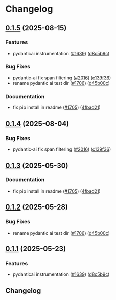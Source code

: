 # Changelog

## [0.1.5](https://github.com/d3x41/openinference/compare/python-openinference-instrumentation-pydantic-ai-v0.1.4...python-openinference-instrumentation-pydantic-ai-v0.1.5) (2025-08-15)


### Features

* pydanticai instrumentation ([#1639](https://github.com/d3x41/openinference/issues/1639)) ([d8c5b9c](https://github.com/d3x41/openinference/commit/d8c5b9cdf793dcce247b2ea852c28eba3a1989bc))


### Bug Fixes

* pydantic-ai fix span filtering ([#2016](https://github.com/d3x41/openinference/issues/2016)) ([c139f36](https://github.com/d3x41/openinference/commit/c139f3677233fb7c76b0b2bff5b4a2dafe1921dc))
* rename pydantic ai test dir ([#1706](https://github.com/d3x41/openinference/issues/1706)) ([d45b00c](https://github.com/d3x41/openinference/commit/d45b00cce1d5960e090dac3801a914523fb0355c))


### Documentation

* fix pip install in readme ([#1705](https://github.com/d3x41/openinference/issues/1705)) ([4fbad21](https://github.com/d3x41/openinference/commit/4fbad21f700325af4cd5d314881ec004a859bdf8))

## [0.1.4](https://github.com/Arize-ai/openinference/compare/python-openinference-instrumentation-pydantic-ai-v0.1.3...python-openinference-instrumentation-pydantic-ai-v0.1.4) (2025-08-04)


### Bug Fixes

* pydantic-ai fix span filtering ([#2016](https://github.com/Arize-ai/openinference/issues/2016)) ([c139f36](https://github.com/Arize-ai/openinference/commit/c139f3677233fb7c76b0b2bff5b4a2dafe1921dc))

## [0.1.3](https://github.com/Arize-ai/openinference/compare/python-openinference-instrumentation-pydantic-ai-v0.1.2...python-openinference-instrumentation-pydantic-ai-v0.1.3) (2025-05-30)


### Documentation

* fix pip install in readme ([#1705](https://github.com/Arize-ai/openinference/issues/1705)) ([4fbad21](https://github.com/Arize-ai/openinference/commit/4fbad21f700325af4cd5d314881ec004a859bdf8))

## [0.1.2](https://github.com/Arize-ai/openinference/compare/python-openinference-instrumentation-pydantic-ai-v0.1.1...python-openinference-instrumentation-pydantic-ai-v0.1.2) (2025-05-28)


### Bug Fixes

* rename pydantic ai test dir ([#1706](https://github.com/Arize-ai/openinference/issues/1706)) ([d45b00c](https://github.com/Arize-ai/openinference/commit/d45b00cce1d5960e090dac3801a914523fb0355c))

## [0.1.1](https://github.com/Arize-ai/openinference/compare/python-openinference-instrumentation-pydantic-ai-v0.1.0...python-openinference-instrumentation-pydantic-ai-v0.1.1) (2025-05-23)


### Features

* pydanticai instrumentation ([#1639](https://github.com/Arize-ai/openinference/issues/1639)) ([d8c5b9c](https://github.com/Arize-ai/openinference/commit/d8c5b9cdf793dcce247b2ea852c28eba3a1989bc))

## Changelog
